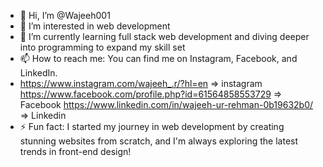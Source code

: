 - 👋 Hi, I’m @Wajeeh001
- 👀 I’m interested in web development
- 🌱 I’m currently learning full stack web development and diving deeper into programming to expand my skill set
- 📫 How to reach me: You can find me on Instagram, Facebook, and LinkedIn.
- https://www.instagram.com/wajeeh_.r/?hl=en    => instagram
  https://www.facebook.com/profile.php?id=61564858553729  => Facebook
  https://www.linkedin.com/in/wajeeh-ur-rehman-0b19632b0/   => Linkedin
- ⚡ Fun fact: I started my journey in web development by creating stunning websites from scratch, and I'm always exploring the latest trends in front-end design!

<!---
Wajeeh001/Wajeeh001 is a ✨ special ✨ repository because its `README.md` (this file) appears on your GitHub profile.
You can click the Preview link to take a look at your changes.
--->
